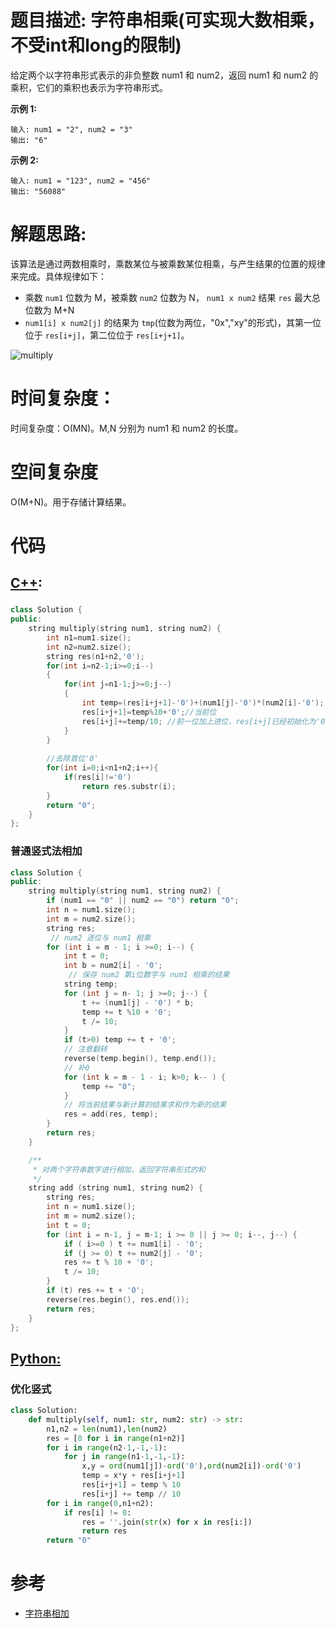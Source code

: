 # 题目描述: 字符串相乘(可实现大数相乘，不受int和long的限制)

给定两个以字符串形式表示的非负整数 num1 和 num2，返回 num1 和 num2 的乘积，它们的乘积也表示为字符串形式。

**示例 1:**
```
输入: num1 = "2", num2 = "3"
输出: "6"
```

**示例 2:**
```
输入: num1 = "123", num2 = "456"
输出: "56088"
```
  
# 解题思路:
  该算法是通过两数相乘时，乘数某位与被乘数某位相乘，与产生结果的位置的规律来完成。具体规律如下：
  
  - 乘数 ``num1`` 位数为 M，被乘数 ``num2`` 位数为 N， ``num1 x num2`` 结果 ``res`` 最大总位数为 M+N
  - ``num1[i] x num2[j]`` 的结果为 ``tmp``(位数为两位，"0x","xy"的形式)，其第一位位于 ``res[i+j]``，第二位位于 ``res[i+j+1]``。
  
  ![multiply](https://github.com/bryceustc/LeetCode_Note/blob/master/cpp/Multiply-Strings/Image/multiply.png)

# 时间复杂度：
  时间复杂度：O(MN)。M,N 分别为 num1 和 num2 的长度。
  
# 空间复杂度
  O(M+N)。用于存储计算结果。
  
# 代码

## [C++](./Multiply-Strings.cpp):

###
```c++
class Solution {
public:
    string multiply(string num1, string num2) {
        int n1=num1.size();
        int n2=num2.size();
        string res(n1+n2,'0');
        for(int i=n2-1;i>=0;i--)
        {
            for(int j=n1-1;j>=0;j--)
            {
                int temp=(res[i+j+1]-'0')+(num1[j]-'0')*(num2[i]-'0');
                res[i+j+1]=temp%10+'0';//当前位
                res[i+j]+=temp/10; //前一位加上进位，res[i+j]已经初始化为'0'，加上int类型自动转化为char，所以此处不加'0'
            }
        }
        
        //去除首位'0'
        for(int i=0;i<n1+n2;i++){
            if(res[i]!='0')
                return res.substr(i);
        }
        return "0";
    }
};
```

### 普通竖式法相加
```c++
class Solution {
public:
    string multiply(string num1, string num2) {
        if (num1 == "0" || num2 == "0") return "0";
        int n = num1.size();
        int m = num2.size();
        string res;
         // num2 逐位与 num1 相乘
        for (int i = m - 1; i >=0; i--) {
            int t = 0;
            int b = num2[i] - '0';
             // 保存 num2 第i位数字与 num1 相乘的结果
            string temp;
            for (int j = n- 1; j >=0; j--) {
                t += (num1[j] - '0') * b;
                temp += t %10 + '0';
                t /= 10;
            }
            if (t>0) temp += t + '0';
            // 注意翻转
            reverse(temp.begin(), temp.end());
            // 补0
            for (int k = m - 1 - i; k>0; k-- ) {
                temp += "0";
            }
            // 将当前结果与新计算的结果求和作为新的结果
            res = add(res, temp);
        }
        return res;
    }

    /**
     * 对两个字符串数字进行相加，返回字符串形式的和
     */
    string add (string num1, string num2) {
        string res;
        int n = num1.size();
        int m = num2.size();
        int t = 0;
        for (int i = n-1, j = m-1; i >= 0 || j >= 0; i--, j--) {
            if ( i>=0 ) t += num1[i] - '0';
            if (j >= 0) t += num2[j] - '0';
            res += t % 10 + '0';
            t /= 10;
        }
        if (t) res += t + '0';
        reverse(res.begin(), res.end());
        return res;
    }
};
```


## [Python:](https://github.com/bryceustc/LeetCode_Note/blob/master/python/Multiply-Strings/Multiply-Strings.py)
### 优化竖式
```python
class Solution:
    def multiply(self, num1: str, num2: str) -> str:
        n1,n2 = len(num1),len(num2)
        res = [0 for i in range(n1+n2)]
        for i in range(n2-1,-1,-1):
            for j in range(n1-1,-1,-1):
                x,y = ord(num1[j])-ord('0'),ord(num2[i])-ord('0')
                temp = x*y + res[i+j+1]
                res[i+j+1] = temp % 10
                res[i+j] += temp // 10
        for i in range(0,n1+n2):
            if res[i] != 0:
                res = ''.join(str(x) for x in res[i:])
                return res
        return "0"
```
# 参考
  - [字符串相加](https://github.com/bryceustc/LeetCode_Note/blob/master/cpp/Add-Strings/README.md)
